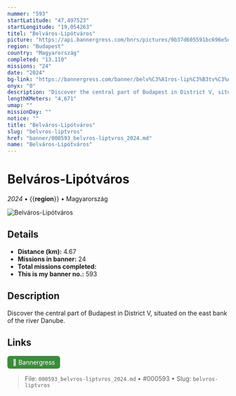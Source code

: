 ```yaml
---
nummer: "593"
startLatitude: "47,497523"
startLongitude: "19,054263"
titel: "Belváros-Lipótváros"
picture: "https://api.bannergress.com/bnrs/pictures/9b37d605591bc696e5dc8d4849919780"
region: "Budapest"
country: "Magyarország"
completed: "13.110"
missions: "24"
date: "2024"
bg-link: "https://bannergress.com/banner/belv%C3%A1ros-lip%C3%B3tv%C3%A1ros-57e4"
onyx: "0"
description: "Discover the central part of Budapest in District V, situated on the east bank of the river Danube."
lengthKMeters: "4,671"
umap: ""
missionDay: ""
notice: ""
title: "Belváros-Lipótváros"
slug: "belvros-liptvros"
href: "banner/000593_belvros-liptvros_2024.md"
name: "Belváros-Lipótváros"
---
```

# Belváros-Lipótváros

*2024* • {{__region__}} • Magyarország

![Belváros-Lipótváros](https://api.bannergress.com/bnrs/pictures/9b37d605591bc696e5dc8d4849919780)



## Details
- **Distance (km):** 4.67
- **Missions in banner:** 24
- **Total missions completed:** 
- **This is my banner no.:** 593



## Description
Discover the central part of Budapest in District V, situated on the east bank of the river Danube.



## Links
<a href="https://bannergress.com/banner/belv%C3%A1ros-lip%C3%B3tv%C3%A1ros-57e4" target="_blank" style="display:inline-block;margin-right:8px;padding:6px 12px;background:#3c8b3c;color:#fff;text-decoration:none;border-radius:6px;">🔗 Bannergress</a>



> File: `000593_belvros-liptvros_2024.md` • #000593 • Slug: `belvros-liptvros`

